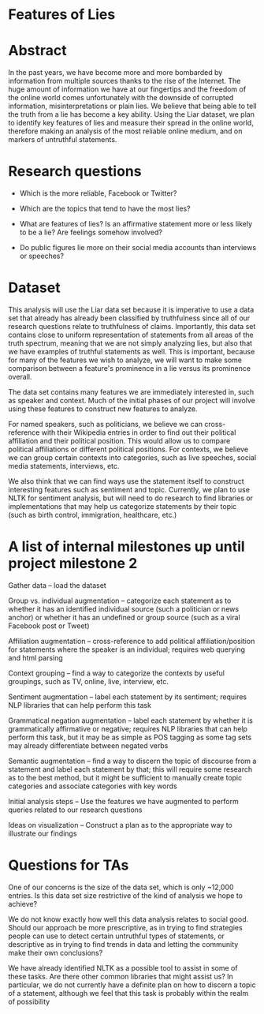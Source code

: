 # Features of Lies

# Abstract
In the past years, we have become more and more bombarded by information from multiple sources thanks to the rise of the Internet. The huge amount of information we have at our fingertips and the freedom of the online world comes unfortunately with the downside of corrupted information, misinterpretations or plain lies. We believe that being able to tell the truth from a lie has become a key ability. Using the Liar dataset, we plan to identify key features of lies and measure their spread in the online world, therefore making an analysis of the most reliable online medium, and on markers of untruthful statements.

# Research questions
- Which is the more reliable, Facebook or Twitter?

- Which are the topics that tend to have the most lies?

- What are features of lies? Is an affirmative statement more
or less likely to be a lie? Are feelings somehow involved?

- Do public figures lie more on their social media accounts 
than interviews or speeches?


# Dataset
This analysis will use the Liar data set because it is imperative to use a data set that already has already been classified by truthfulness since all of our research questions relate to truthfulness of claims. Importantly, this data set contains close to uniform representation of statements from all areas of the truth spectrum, meaning that we are not simply analyzing lies, but also that we have examples of truthful statements as well. This is important, because for many of the features we wish to analyze, we will want to make some comparison between a feature's prominence in a lie versus its prominence overall.

The data set contains many features we are immediately interested in, such as speaker and context. Much of the initial phases of our project will involve using these features to construct new features to analyze.

For named speakers, such as politicians, we believe we can cross-reference with their Wikipedia entries in order to find out their political affiliation and their political position. This would allow us to compare political affiliations or different political positions. For contexts, we believe we can group certain contexts into categories, such as live speeches, social media statements, interviews, etc.

We also think that we can find ways use the statement itself to construct interesting features such as sentiment and topic. Currently, we plan to use NLTK for sentiment analysis, but will need to do research to find libraries or implementations that may help us categorize statements by their topic (such as birth control, immigration, healthcare, etc.)


# A list of internal milestones up until project milestone 2

Gather data – load the dataset

Group vs. individual augmentation – categorize each statement as to whether it has an identified individual source (such a politician or news anchor) or whether it has an undefined or group source (such as a viral Facebook post or Tweet)

Affiliation augmentation – cross-reference to add political affiliation/position for statements where the speaker is an individual; requires web querying and html parsing

Context grouping – find a way to categorize the contexts by useful groupings, such as TV, online, live, interview, etc.

Sentiment augmentation – label each statement by its sentiment; requires NLP libraries that can help perform this task 

Grammatical negation augmentation – label each statement by whether it is grammatically affirmative or negative; requires NLP libraries that can help perform this task, but it may be as simple as POS tagging as some tag sets may already differentiate between negated verbs

Semantic augmentation – find a way to discern the topic of discourse from a statement and label each statement by that; this will require some research as to the best method, but it might be sufficient to manually create topic categories and associate categories with key words

Initial analysis steps – Use the features we have augmented to perform queries related to our research questions

Ideas on visualization – Construct a plan as to the appropriate way to illustrate our findings

# Questions for TAs

One of our concerns is the size of the data set, which is only ~12,000 entries. Is this data set size restrictive of the kind of analysis we hope to achieve?

We do not know exactly how well this data analysis relates to social good. Should our approach be more prescriptive, as in trying to find strategies people can use to detect certain untruthful types of statements, or descriptive as in trying to find trends in data and letting the community make their own conclusions?

We have already identified NLTK as a possible tool to assist in some of these tasks. Are there other common libraries that might assist us? In particular, we do not currently have a definite plan on how to discern a topic of a statement, although we feel that this task is probably within the realm of possibility